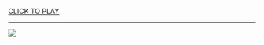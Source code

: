 
<a href="https://premium76.site?title=henry_stickmin_unblocked_games&ref=13M">CLICK TO PLAY</a></h3>
<hr>

<a href="https://premium76.site?title=henry_stickmin_unblocked_games&ref=13M"><img src="https://clearcache.store/games.png"></a>


